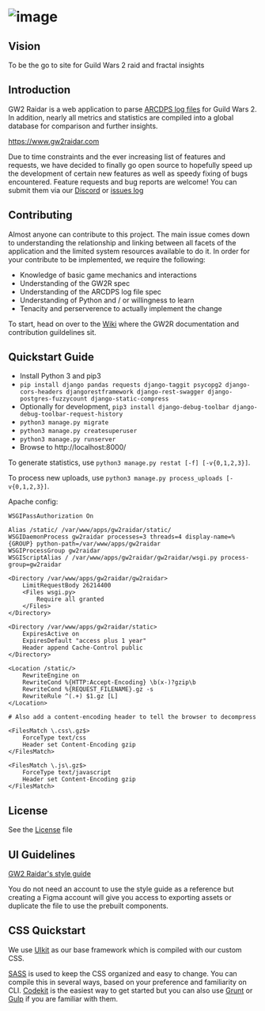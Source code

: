 ![image](https://user-images.githubusercontent.com/25611469/41951681-7079a9d0-7a0f-11e8-89f2-99967dadaf64.png)
==========

Vision
----------
To be the go to site for Guild Wars 2 raid and fractal insights

Introduction
----------
GW2 Raidar is a web application to parse [ARCDPS log files](https://deltaconnected.com/arcdps/) for Guild Wars 2. In addition, nearly all metrics and statistics are compiled into a global database for comparison and further insights. 

https://www.gw2raidar.com

Due to time constraints and the ever increasing list of features and requests, we have decided to finally go open source to hopefully speed up the development of certain new features as well as speedy fixing of bugs encountered. Feature requests and bug reports are welcome! You can submit them via our [Discord](http://discord.gg/8j43kAc) or [issues log](https://github.com/merforga/gw2raidar/issues)

Contributing
----------
Almost anyone can contribute to this project. The main issue comes down to understanding the relationship and linking between all facets of the application and the limited system resources available to do it. In order for your contribute to be implemented, we require the following:

* Knowledge of basic game mechanics and interactions
* Understanding of the GW2R spec
* Understanding of the ARCDPS log file spec
* Understanding of Python and / or willingness to learn
* Tenacity and perserverence to actually implement the change

To start, head on over to the [Wiki](https://github.com/merforga/gw2raidar/wiki) where the GW2R documentation and contribution guildelines sit. 

Quickstart Guide
----------

* Install Python 3 and pip3
* `pip install django pandas requests django-taggit psycopg2 django-cors-headers djangorestframework django-rest-swagger django-postgres-fuzzycount django-static-compress`
* Optionally for development, `pip3 install django-debug-toolbar django-debug-toolbar-request-history`
* `python3 manage.py migrate`
* `python3 manage.py createsuperuser`
* `python3 manage.py runserver`
* Browse to http://localhost:8000/

To generate statistics, use `python3 manage.py restat [-f] [-v{0,1,2,3}]`.

To process new uploads, use `python3 manage.py process_uploads [-v{0,1,2,3}]`.

Apache config:

```
WSGIPassAuthorization On

Alias /static/ /var/www/apps/gw2raidar/static/                                                                      
WSGIDaemonProcess gw2raidar processes=3 threads=4 display-name=%{GROUP} python-path=/var/www/apps/gw2raidar
WSGIProcessGroup gw2raidar
WSGIScriptAlias / /var/www/apps/gw2raidar/gw2raidar/wsgi.py process-group=gw2raidar

<Directory /var/www/apps/gw2raidar/gw2raidar>
    LimitRequestBody 26214400
    <Files wsgi.py>
        Require all granted
    </Files>
</Directory>

<Directory /var/www/apps/gw2raidar/static>
    ExpiresActive on
    ExpiresDefault "access plus 1 year"
    Header append Cache-Control public
</Directory>

<Location /static/>
    RewriteEngine on
    RewriteCond %{HTTP:Accept-Encoding} \b(x-)?gzip\b
    RewriteCond %{REQUEST_FILENAME}.gz -s
    RewriteRule ^(.+) $1.gz [L]
</Location>

# Also add a content-encoding header to tell the browser to decompress

<FilesMatch \.css\.gz$>
    ForceType text/css
    Header set Content-Encoding gzip
</FilesMatch>

<FilesMatch \.js\.gz$>
    ForceType text/javascript
    Header set Content-Encoding gzip
</FilesMatch>
```

License
----------
See the [License](https://github.com/merforga/gw2raidar/blob/master/LICENSE.md) file

UI Guidelines
----------

[GW2 Raidar's style guide](https://www.figma.com/file/I8c0kbP29g2phZ9n3JsOhfnp/GW2-Raidar)

You do not need an account to use the style guide as a reference but creating a Figma account will give you access to exporting assets or duplicate the file to use the prebuilt components.

CSS Quickstart
-----------

We use [UIkit](https://getuikit.com/docs/introduction) as our base framework which is compiled with our custom CSS.

[SASS](https://getuikit.com/docs/sass) is used to keep the CSS organized and easy to change. You can compile this in several ways, based on your preference and familiarity on CLI. [Codekit](https://codekitapp.com/) is the easiest way to get started but you can also use [Grunt](https://gruntjs.com/) or [Gulp](https://gulpjs.com/) if you are familiar with them.
